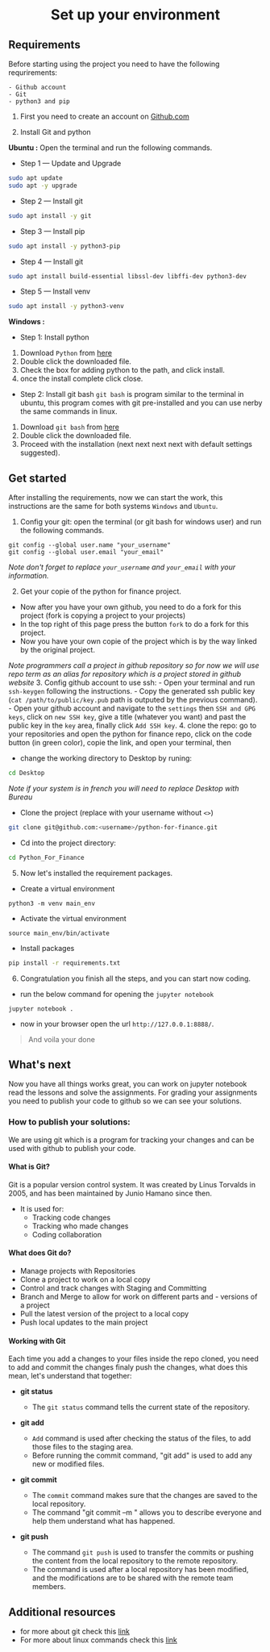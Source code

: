 <h1 align="center">Set up your environment</h1>

## Requirements
Before starting using the project you need to have the following requrirements:
```
- Github account
- Git
- python3 and pip
```
1. First you need to create an account on [Github.com](https://github.com/signup?ref_cta=Sign+up&ref_loc=header+logged+out&ref_page=%2F&source=header-home)

2. Install Git and python

**Ubuntu :**
Open the terminal and run the following commands.
- Step 1 — Update and Upgrade
```bash
sudo apt update
sudo apt -y upgrade
```
- Step 2 — Install git
```bash
sudo apt install -y git 
```
- Step 3 — Install pip
```bash
sudo apt install -y python3-pip
```
- Step 4 — Install git
```bash
sudo apt install build-essential libssl-dev libffi-dev python3-dev
```
- Step 5 — Install venv
```bash
sudo apt install -y python3-venv
```
**Windows :**
- Step 1: Install python
1. Download `Python` from [here](https://www.python.org/ftp/python/3.10.1/python-3.10.1-amd64.exe)
2. Double click the downloaded file.
3. Check the box for adding python to the path, and click install.
4. once the install complete click close.
- Step 2: Install git bash
`git bash` is program similar to the terminal in ubuntu, this program comes with git pre-installed and you can use nerby the same commands in linux.
1. Download `git bash` from [here](https://git-scm.com/download/win)
2. Double click the downloaded file.
3. Proceed with the installation (next next next next with default settings suggested).

## Get started
After installing the requirements, now we can start the work, this instructions are the same for both systems `Windows` and `Ubuntu`.
1. Config your git:
open the terminal (or git bash for windows user) and run the following commands.
```
git config --global user.name "your_username"
git config --global user.email "your_email"
```
*Note don't forget to replace `your_username` and `your_email` with your information.*

2. Get your copie of the python for finance project.
- Now after you have your own github, you need to do a fork for this project (fork is copying a project to your projects)
- In the top right of this page press the button `fork` to do a fork for this project.
- Now you have your own copie of the project which is by the way linked by the original project.

*Note programmers call a project in github repository so for now we will use repo term as an alias for repository which is a project stored in github website*
3. Config github account to use ssh: 
    - Open your terminal and run `ssh-keygen` following the instructions.
    - Copy the generated ssh public key (`cat /path/to/public/key.pub` path is outputed by the previous command).
    - Open your github account and navigate to the `settings` then `SSH and GPG keys`, click on `new SSH key`, give a title (whatever you want) and past the public key in the `key` area, finally click `Add SSH key`.
4. clone the repo:
go to your repositories and open the python for finance repo, click on the code button (in green color), copie the link, and open your terminal, then 
- change the working directory to Desktop by runing:
```bash
cd Desktop
```
*Note if your system is in french you will need to replace Desktop with Bureau*
- Clone the project (replace <username> with your username without `<>`)
```bash
git clone git@github.com:<username>/python-for-finance.git
```
- Cd into the project directory:
```bash
cd Python_For_Finance
```
5. Now let's installed the requirement packages.
- Create a virtual environment
```shell
python3 -m venv main_env
```
- Activate the virtual environment
```shell
source main_env/bin/activate
```
- Install packages
```bash
pip install -r requirements.txt
```
6. Congratulation you finish all the steps, and you can start now coding.
- run the below command for opening the `jupyter notebook`
```
jupyter notebook .
```
- now in your browser open the url `http://127.0.0.1:8888/`.
>   And voila your done

## What's next
Now you have all things works great, you can work on jupyter notebook read the lessons and solve the assignments.
For grading your assignments you need to publish your code to github so we can see your solutions.

### How to publish your solutions:
We are using git which is a program for tracking your changes and can be used with github to publish your code.
#### What is Git?
Git is a popular version control system. It was created by Linus Torvalds in 2005, and has been maintained by Junio Hamano since then.

- It is used for:
    - Tracking code changes
    - Tracking who made changes
    - Coding collaboration
#### What does Git do?
- Manage projects with Repositories
- Clone a project to work on a local copy
- Control and track changes with Staging and Committing
- Branch and Merge to allow for work on different parts and - versions of a project
- Pull the latest version of the project to a local copy
- Push local updates to the main project

#### Working with Git
Each time you add a changes to your files inside the repo cloned, you need to add and commit the changes finaly push the changes, what does this mean, let's understand that together:

- **git status**
    - The `git status` command tells the current state of the repository.

- **git add**
    - `Add` command is used after checking the status of the files, to add those files to the staging area.
    - Before running the commit command, "git add" is used to add any new or modified files. 
- **git commit**
    - The `commit` command makes sure that the changes are saved to the local repository.
    - The command "git commit –m <message>" allows you to describe everyone and help them understand what has happened.
- **git push**
    - The command `git push` is used to transfer the commits or pushing the content from the local repository to the remote repository.
    - The command is used after a local repository has been modified, and the modifications are to be shared with the remote team members.

## Additional resources
- for more about git check this [link](https://www.w3schools.com/git/) 
- For more about linux commands check this [link](https://cheatography.com/davechild/cheat-sheets/linux-command-line/) 
